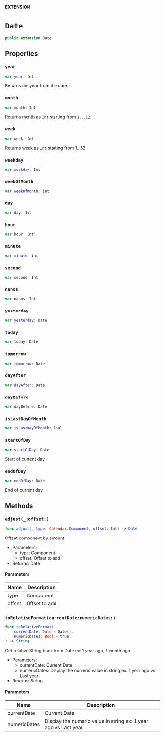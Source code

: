 **EXTENSION**

# `Date`
```swift
public extension Date
```

## Properties
### `year`

```swift
var year: Int
```

Returns the year from the date.

### `month`

```swift
var month: Int
```

Returns month as `Int` starting from `1...12`.

### `week`

```swift
var week: Int
```

Returns week as `Int` starting from 1...52

### `weekday`

```swift
var weekday: Int
```

### `weekOfMonth`

```swift
var weekOfMonth: Int
```

### `day`

```swift
var day: Int
```

### `hour`

```swift
var hour: Int
```

### `minute`

```swift
var minute: Int
```

### `second`

```swift
var second: Int
```

### `nanos`

```swift
var nanos: Int
```

### `yesterday`

```swift
var yesterday: Date
```

### `today`

```swift
var today: Date
```

### `tomorrow`

```swift
var tomorrow: Date
```

### `dayAfter`

```swift
var dayAfter: Date
```

### `dayBefore`

```swift
var dayBefore: Date
```

### `isLastDayOfMonth`

```swift
var isLastDayOfMonth: Bool
```

### `startOfDay`

```swift
var startOfDay: Date
```

Start of current day

### `endOfDay`

```swift
var endOfDay: Date
```

End of current day

## Methods
### `adjust(_:offset:)`

```swift
func adjust(_ type: Calendar.Component, offset: Int) -> Date
```

Offset component by amount
- Parameters:
  - type: Component
  - offset: Offset to add
- Returns: Date

#### Parameters

| Name | Description |
| ---- | ----------- |
| type | Component |
| offset | Offset to add |

### `toRelativeFormat(currentDate:numericDates:)`

```swift
func toRelativeFormat(
    currentDate: Date = Date(),
    numericDates: Bool = true
) -> String
```

Get relative String back from Date ex: 1 year ago, 1 month ago ...
- Parameters:
  - currentDate: Current Date
  - numericDates: Display the numeric value in string ex: 1 year ago vs Last year
- Returns: String

#### Parameters

| Name | Description |
| ---- | ----------- |
| currentDate | Current Date |
| numericDates | Display the numeric value in string ex: 1 year ago vs Last year |